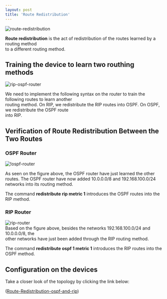 ```yaml
---
layout: post
title: 'Route Redistribution'
---
```


![route-redistribution](https://raw.githubusercontent.com/fidelis24/img/master/route-redistribution.png)


**Route redistribution** is the act of redistribution of the routes learned by a routing method  
to a different routing method.    
  

## Training the device to learn two routhing methods  
  
![rip-ospf-router](https://raw.githubusercontent.com/fidelis24/img/master/rip-ospf-router.png)  

We need to implement the following syntax on the router to train the following routes to learn another  
routing method. On RIP, we redistribute the RIP routes into OSPF. On OSPF, we redistribute the OSPF route      
into RIP.  
  

## Verification of Route Redistribution Between the Two Routes  
  
### OSPF Router  
![!ospf-router](https://raw.githubusercontent.com/fidelis24/img/master/ospf-router.png)  
  
As seen on the figure above, the OSPF router have just learned the other routes. The OSPF router have now added   10.0.0.0/8 and 192.168.100.0/24 networks into its routing method.  

The command **redistribute rip metric 1** introduces the OSPF routes into the RIP method.  
  
      
### RIP Router  
![rip-router](https://raw.githubusercontent.com/fidelis24/img/master/rip-router.png)  
Based on the figure above, besides the networks 192.168.100.0/24 and 10.0.0.0/8, the  
other networks have just been added through the RIP routing method.  
     
The command **redistribute ospf 1 metric 1** introduces the RIP routes into the OSPF method.  

## Configuration on the devices  

Take a closer look of the topology by clicking the link below:

([Route-Redistribution-ospf-and-rip](https://github.com/fidelis24/Route-redistribution-ospf-and-rip/raw/master/Route-redistribution.pkt))  

  
  